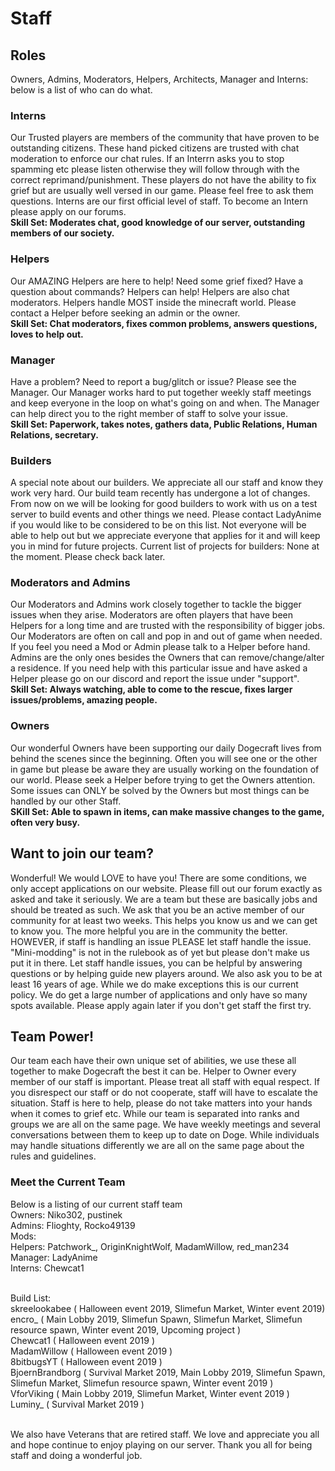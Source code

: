 
# Staff

## Roles
Owners, Admins, Moderators, Helpers, Architects, Manager and Interns: below is a list of who can do what.

### Interns
Our Trusted players are members of the community that have proven to be outstanding citizens. These hand picked citizens are trusted with chat moderation to enforce our chat rules. If an Interrn asks you to stop spamming etc please listen otherwise they will follow through with the correct reprimand/punishment. These players do not have the ability to fix grief but are usually well versed in our game. Please feel free to ask them questions. Interns are our first official level of staff. To become an Intern please apply on our forums.
<br><b>Skill Set: Moderates chat, good knowledge of our server, outstanding members of our society. </b>

### Helpers
Our AMAZING Helpers are here to help! Need some grief fixed? Have a question about commands? Helpers can help! Helpers are also chat moderators. Helpers handle MOST inside the minecraft world. Please contact a Helper before seeking an admin or the owner.
<br><b>Skill Set: Chat moderators, fixes common problems, answers questions, loves to help out. </b>

### Manager
Have a problem? Need to report a bug/glitch or issue? Please see the Manager. Our Manager works hard to put together weekly staff meetings and keep everyone in the loop on what's going on and when. The Manager can help direct you to the right member of staff to solve your issue. 
<br><b>Skill Set: Paperwork, takes notes, gathers data, Public Relations, Human Relations, secretary.</b>

### Builders
A special note about our builders. We appreciate all our staff and know they work very hard. Our build team recently has undergone a lot of changes. From now on we will be looking for good builders to work with us on a test server to build events and other things we need. Please contact LadyAnime if you would like to be considered to be on this list. Not everyone will be able to help out but we appreciate everyone that applies for it and will keep you in mind for future projects.
Current list of projects for builders: None at the moment. Please check back later.

### Moderators and Admins
Our Moderators and Admins work closely together to tackle the bigger issues when they arise. Moderators are often players that have been Helpers for a long time and are trusted with the responsibility of bigger jobs. Our Moderators are often on call and pop in and out of game when needed. If you feel you need a Mod or Admin please talk to a Helper before hand. Admins are the only ones besides the Owners that can remove/change/alter a residence. If you need help with this particular issue and have asked a Helper please go on our discord and report the issue under "support". 
<br><b>Skill Set: Always watching, able to come to the rescue, fixes larger issues/problems, amazing people. </b> 

### Owners
Our wonderful Owners have been supporting our daily Dogecraft lives from behind the scenes since the beginning. Often you will see one or the other in game but please be aware they are usually working on the foundation of our world. Please seek a Helper before trying to get the Owners attention. Some issues can ONLY be solved by the Owners but most things can be handled by our other Staff. 
<br><b>SKill Set: Able to spawn in items, can make massive changes to the game, often very busy.</b>

## Want to join our team?
Wonderful! We would LOVE to have you! There are some conditions, we only accept applications on our website. Please fill out our forum exactly as asked and take it seriously. We are a team but these are basically jobs and should be treated as such. We ask that you be an active member of our community for at least two weeks. This helps you know us and we can get to know you. The more helpful you are in the community the better. HOWEVER, if staff is handling an issue PLEASE let staff handle the issue. "Mini-modding" is not in the rulebook as of yet but please don't make us put it in there. Let staff handle issues, you can be helpful by answering questions or by helping guide new players around. We also ask you to be at least 16 years of age. While we do make exceptions this is our current policy. We do get a large number of applications and only have so many spots available. Please apply again later if you don't get staff the first try. 


## Team Power!
Our team each have their own unique set of abilities, we use these all together to make Dogecraft the best it can be. Helper to Owner every member of our staff is important. Please treat all staff with equal respect. If you disrespect our staff or do not cooperate, staff will have to escalate the situation. Staff is here to help, please do not take matters into your hands when it comes to grief etc. While our team is separated into ranks and groups we are all on the same page. We have weekly meetings and several conversations between them to keep up to date on Doge. While individuals may handle situations differently we are all on the same page about the rules and guidelines. 


### Meet the Current Team<br>
Below is a listing of our current staff team<br>
Owners: Niko302, pustinek<br>
Admins: Flioghty, Rocko49139<br>
Mods: <br>
Helpers: Patchwork_, OriginKnightWolf, MadamWillow, red_man234<br>
Manager: LadyAnime<br>
Interns: Chewcat1<br><br>

Build List: <br>
skreelookabee ( Halloween event 2019, Slimefun Market, Winter event 2019)<br>
encro_ ( Main Lobby 2019, Slimefun Spawn, Slimefun Market, Slimefun resource spawn, Winter event 2019, Upcoming project )<br>
Chewcat1 ( Halloween event 2019 )<br>
MadamWillow ( Halloween event 2019 )<br>
8bitbugsYT ( Halloween event 2019 )<br>
BjoernBrandborg ( Survival Market 2019, Main Lobby 2019, Slimefun Spawn, Slimefun Market, Slimefun resource spawn, Winter event 2019 )<br>
VforViking ( Main Lobby 2019, Slimefun Market, Winter event 2019 )<br>
Luminy_ ( Survival Market 2019 )

<br>
We also have Veterans that are retired staff. We love and appreciate you all and hope continue to enjoy playing on our server. Thank you all for being staff and doing a wonderful job.
